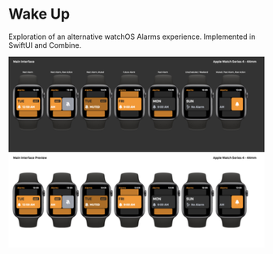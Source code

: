 #  Wake Up

Exploration of an alternative watchOS Alarms experience. Implemented in SwiftUI and Combine.

![preview](preview.png)

